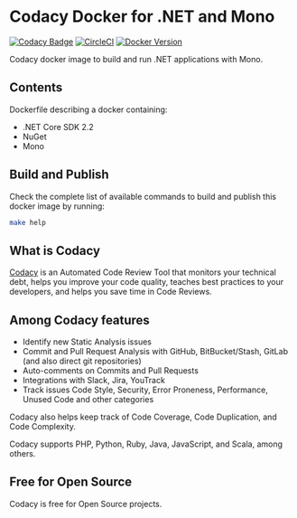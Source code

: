 # Codacy Docker for .NET and Mono

[![Codacy Badge](https://api.codacy.com/project/badge/Grade/f06b7ebc88834c2cbf808c193713ec11)](https://www.codacy.com/app/Codacy/docker-dotnet-mono?utm_source=github.com&amp;utm_medium=referral&amp;utm_content=codacy/docker-dotnet-mono&amp;utm_campaign=Badge_Grade)
[![CircleCI](https://circleci.com/gh/codacy/docker-dotnet-mono.svg?style=svg)](https://circleci.com/gh/codacy/docker-dotnet-mono)
[![Docker Version](https://images.microbadger.com/badges/version/codacy/docker-dotnet-mono.svg)](https://microbadger.com/images/codacy/docker-dotnet-mono "Get your own version badge on microbadger.com")

Codacy docker image to build and run .NET applications with Mono.

## Contents

Dockerfile describing a docker containing:

-  .NET Core SDK 2.2
-  NuGet
-  Mono

## Build and Publish

Check the complete list of available commands to build and publish this docker image by running:

```sh
make help
```

## What is Codacy

[Codacy](https://www.codacy.com/) is an Automated Code Review Tool that monitors your technical debt,
helps you improve your code quality, teaches best practices to your developers, and helps you save time in Code Reviews.

## Among Codacy features

-  Identify new Static Analysis issues
-  Commit and Pull Request Analysis with GitHub, BitBucket/Stash, GitLab (and also direct git repositories)
-  Auto-comments on Commits and Pull Requests
-  Integrations with Slack, Jira, YouTrack
-  Track issues Code Style, Security, Error Proneness, Performance, Unused Code and other categories

Codacy also helps keep track of Code Coverage, Code Duplication, and Code Complexity.

Codacy supports PHP, Python, Ruby, Java, JavaScript, and Scala, among others.

## Free for Open Source

Codacy is free for Open Source projects.
